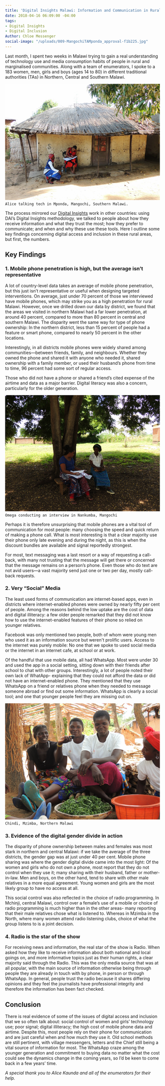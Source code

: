 ```yaml
---
title: 'Digital Insights Malawi: Information and Communication in Rural Communities'
date: 2018-04-16 06:09:00 -04:00
tags:
- Digital Insights
- Digital Inclusion
Author: Chloe Messenger
social-image: "/uploads/009-MangochiTAMponda_approval-f1b225.jpg"
---
```


Last month, I spent two weeks in Malawi trying to gain a real understanding of technology use and media consumption habits of people in rural and marginalised communities. Along with a team of enumerators, I spoke to a 183 women, men, girls and boys (ages 14 to 80) in different traditional authorities (TAs) in Northern, Central and Southern Malawi.

![009-MangochiTAMponda_approval.jpg](/uploads/009-MangochiTAMponda_approval.jpg) `Alice talking tech in Mponda, Mangochi, Southern Malawi.`

<!--more-->

The process mirrored our [Digital Insights](https://dai-global-digital.com/tags/?tag=digital-insights) work in other countries: using DAI’s Digital Insights methodology, we talked to people about how they receive information and what they trust the most; how they prefer to communicate; and when and why these use these tools. Here I outline some key findings concerning digital access and inclusion in these rural areas, but first, the numbers.

<script id="infogram_0_5ee7b3ea-aa02-492f-bf18-7b25c7ded435" title="Bio data Malawi Insights" src="https://e.infogram.com/js/dist/embed.js?y68" type="text/javascript"></script>

## Key Findings

### 1. Mobile phone penetration is high, but the average isn’t representative

A lot of country-level data takes an average of mobile phone penetration, but this just isn’t representative or useful when designing targeted interventions. On average, just under 70 percent of those we interviewed have mobile phones, which may strike you as a high penetration for rural Malawi. However, once we drilled down our data by district, we found that the areas we visited in northern Malawi had a far lower penetration, at around 40 percent, compared to more than 80 percent in central and southern Malawi. The disparity went the same way for type of phone ownership: In the northern district, less than 15 percent of people had a feature or smart phone, compared to nearly 50 percent in the other locations.

<script id="infogram_0_f47fe114-9d49-45f2-9347-fceebce12ff0" title="Mobile access and type Malawi Digital Insights" src="https://e.infogram.com/js/dist/embed.js?pel" type="text/javascript"></script>

Interestingly, in all districts mobile phones were widely shared among communities—between friends, family, and neighbours. Whether they owned the phone and shared it with anyone who needed it, shared ownership with a family member, or used their husband’s phone from time to time, 96 percent had some sort of regular access.

Those who did not have a phone or shared a friend’s cited expense of the airtime and data as a major barrier. Digital literacy was also a concern, particularly for the older generation.

![020-MangochiTANankumba_approval.png](/uploads/020-MangochiTANankumba_approval.png) `Omega conducting an interview in Nankumba, Mangochi`

Perhaps it is therefore unsurprising that mobile phones are a vital tool of communication for most people: many choosing the speed and quick return of making a phone call. What is most interesting is that a clear majority use their phone only late evening and during the night, as this is when the discount bundles are available and signal reportedly strongest.

For most, text messaging was a last resort or a way of requesting a call-back, with many not trusting that the message will get there or concerned that the message remains on a person’s phone. Even those who do text are not avid users—a vast majority send just one or two per day, mostly call-back requests.

<script id="infogram_0_793e2b8b-cdf6-443a-bdc4-2203d009119c" title="Communication Malawi Insights" src="https://e.infogram.com/js/dist/embed.js?DZb" type="text/javascript"></script>

### 2. Very “Social” Media

The least used forms of communication are internet-based apps, even in districts where internet-enabled phones were owned by nearly fifty per cent of people. Among the reasons behind the low uptake are the cost of data and digital illiteracy: a few older people remarked that they did not know how to use the internet-enabled features of their phone so relied on younger relatives.

Facebook was only mentioned two people, both of whom were young men who used it as an information source but weren't prolific users. Access to the internet was purely mobile: No one that we spoke to used social media or the internet in an internet cafe, at school or at work.

Of the handful that use mobile data, all had WhatsApp. Most were under 30 and used the app in a social setting, sitting down with their friends after school to chat with other groups. Interestingly, a lot of people noted their own lack of WhatApp- explaining that they could not afford the data or did not have an internet-enabled phone. They mentioned that they use WhatsApp on a friend or relatives phone when they needed to message someone abroad or find out some information. WhatsApp is clearly a social tool; and one that younger people feel they are missing out on.

![046-MzimbaTAChindi_villageheadapproval.png](/uploads/046-MzimbaTAChindi_villageheadapproval.png) `Chindi, Mzimba, Northern Malawi`

### 3.  Evidence of the digital gender divide in action

The disparity of phone ownership between males and females was most stark in northern and central Malawi: if we take the average of the three districts, the gender gap was at just under 40 per cent. Mobile phone sharing was where the gender digital divide came into the most light: Of the women and girls who do not own a phone, most report that they do not control when they use it; many sharing with their husband, father or mother-in-law. Men and boys, on the other hand, tend to share with other male relatives in a more equal agreement. Young women and girls are the most likely group to have no access at all.

This social control was also reflected in the choice of radio programming. In Mchinji, central Malawi, control over a female’s use of a mobile or choice of radio programming is much higher than in the other areas- many reporting that their male relatives chose what is listened to. Whereas in Mzimba in the North, where many women attend radio listening clubs, choice of what the group listens to is a joint decision.

### 4.  Radio is the star of the show

<script id="infogram_0_1b27ce3a-a257-41b0-9fa3-cb3dada826e1" title="Information general Malawi Insights" src="https://e.infogram.com/js/dist/embed.js?3Yi" type="text/javascript"></script>

For receiving news and information, the real star of the show is Radio. When asked how they like to receive information about both national and local goings on, and more informative topics just as their human rights, a clear majority said through the Radio. This was the only media source that was at all popular, with the main source of information otherwise being through people they are already in touch with by phone, in person or through WhatsApp. In general, people trust the radio because it shares differing opinions and they feel the journalists have professional integrity and therefore the information has been fact checked.

## Conclusion

There is real evidence of some of the issues of digital access and inclusion that we so often talk about: social control of women and girls’ technology use; poor signal; digital illiteracy; the high cost of mobile phone data and airtime. Despite this, most people rely on their phone for communication and are just careful when and how much they use it. Old school methods are still pertinent, with village messengers, letters and the Chief still being a vital source of information for most. The WhatsApp craze among the younger generation and commitment to buying data no matter what the cost could see the dynamics change in the coming years, so I’d be keen to come back in a few years’ time.

*A special thank you to Alice Kaunda and all of the enumerators for their help.*